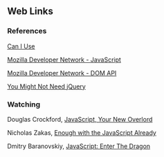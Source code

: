 ## Web Links

### References

[Can I Use](http://caniuse.com/)

[Mozilla Developer Network - JavaScript](https://developer.mozilla.org/en/javascript)

[Mozilla Developer Network - DOM API](https://developer.mozilla.org/en-US/docs/Web/Guide/API/DOM)

[You Might Not Need jQuery](http://youmightnotneedjquery.com/)

### Watching

Douglas Crockford, [JavaScript, Your New Overlord](http://youtu.be/yI8rYQtkwC4)

Nicholas Zakas, [Enough with the JavaScript Already](http://youtu.be/li4Y0E_x8zE)

Dmitry Baranovskiy, [JavaScript: Enter The Dragon](http://youtu.be/Trr95ij1358)